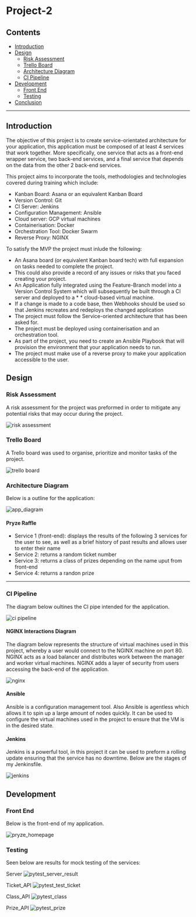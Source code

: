 # Project-2

## Contents
* [Introduction](#Introduction)
* [Design](#Design)
    * [Risk Assessment](#Risk-Assessment)
    * [Trello Board](#Trello-Board)
    * [Architecture Diagram](#Application-Diagram)
    * [CI Pipeline](#CI-Pipeline)
* [Development](#Development)
    * [Front End](#Front-End)
    * [Testing](#Testing)
* [Conclusion](#Conclusion)

---
## __Introduction__

The objective of this project is to create service-orientated architecture for your application, this application must be composed of at least 4 services that work together. More specifically, one service that acts as a front-end wrapper service, two back-end services, and a final service that depends on the data from the other 2 back-end services.

This project aims to incorporate the tools, methodologies and technologies covered during training which include:

* Kanban Board: Asana or an equivalent Kanban Board
* Version Control: Git
* CI Server: Jenkins
* Configuration Management: Ansible
* Cloud server: GCP virtual machines
* Containerisation: Docker
* Orchestration Tool: Docker Swarm
* Reverse Proxy: NGINX

To satisfy the MVP the project must inlude the following:

* An Asana board (or equivalent Kanban board tech) with full expansion on tasks needed to complete the project.
* This could also provide a record of any issues or risks that you faced creating your project.
* An Application fully integrated using the Feature-Branch model into a Version Control System which will subsequently be built through a CI server and deployed to a * * cloud-based virtual machine.
* If a change is made to a code base, then Webhooks should be used so that Jenkins recreates and redeploys the changed application
* The project must follow the Service-oriented architecture that has been asked for.
* The project must be deployed using containerisation and an orchestration tool.
* As part of the project, you need to create an Ansible Playbook that will provision the environment that your application needs to run.
* The project must make use of a reverse proxy to make your application accessible to the user.

## __Design__

### __Risk Assessment__
A risk assessment for the project was preformed in order to mitigate any potential risks that may occur during the project.

![risk assessment](./images/Risk_Assessment.PNG)

### __Trello Board__
A Trello board was used to organise, prioritize and monitor tasks of the project.

![trello board](./images/Trello2.PNG)

### __Architecture Diagram__

Below is a outline for the application:

![app_diagram](./images/app_diagram.png)

#### Pryze Raffle
* Service 1 (front-end): displays the results of the following 3 services for the user to see, as well as a brief history of past results and allows user to enter their name
* Service 2: returns a random ticket number
* Service 3: returns a class of prizes depending on the name uput from front-end
* Service 4: returns a randon prize 

---
### __CI Pipeline__

The diagram below oultines the CI pipe intended for the application.

![ci pipeline](./images/CI-Pipeline.png)

#### NGINX Interactions Diagram
The diagram below represents the structure of virtual machines used in this project, whereby a user would connect to the NGINX machine on port 80. NGINX acts as a load balancer and distributes work between the manager and worker virtual machines. NGINX adds a layer of security from users accessing the back-end of the application.

![nginx](./images/nginx.png)

#### Ansible

Ansible is a configuration management tool. Also Ansible is agentless which allows it to spin up a large amount of nodes quickly. It can be used to configure the virtual machines used in the project to ensure that the VM is in the desired state.

#### Jenkins

Jenkins is a powerful tool, in this project it can be used to preform a rolling update ensuring that the service has no downtime. Below are the stages of my Jenkinsfile.

![jenkins](./images/jenkins.PNG)

## __Development__

### __Front End__

Below is the front-end of my application.

![pryze_homepage](./images/pryze_hompage.PNG)

### __Testing__

Seen below are results for mock testing of the services:

Server
![pytest_server_result](./images/pytest_server_result.png)

Ticket_API
![pytest_test_ticket](./images/pytest_test_ticket.PNG)

Class_API
![pytest_class](./images/pytest_class.PNG)

Prize_API
![pytest_prize](./images/pytest_prizet.PNG)
